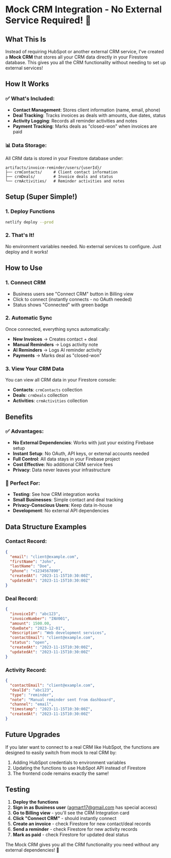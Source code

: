 # Mock CRM Integration - No External Service Required! 🎉

## What This Is
Instead of requiring HubSpot or another external CRM service, I've created a **Mock CRM** that stores all your CRM data directly in your Firestore database. This gives you all the CRM functionality without needing to set up external services!

## How It Works

### ✅ **What's Included:**
- **Contact Management**: Stores client information (name, email, phone)
- **Deal Tracking**: Tracks invoices as deals with amounts, due dates, status
- **Activity Logging**: Records all reminder activities and notes
- **Payment Tracking**: Marks deals as "closed-won" when invoices are paid

### 📊 **Data Storage:**
All CRM data is stored in your Firestore database under:
```
artifacts/invoice-reminder/users/{userId}/
├── crmContacts/     # Client contact information
├── crmDeals/        # Invoice deals and status
└── crmActivities/   # Reminder activities and notes
```

## Setup (Super Simple!)

### 1. Deploy Functions
```bash
netlify deploy --prod
```

### 2. That's It! 
No environment variables needed. No external services to configure. Just deploy and it works!

## How to Use

### 1. **Connect CRM**
- Business users see "Connect CRM" button in Billing view
- Click to connect (instantly connects - no OAuth needed)
- Status shows "Connected" with green badge

### 2. **Automatic Sync**
Once connected, everything syncs automatically:
- **New Invoices** → Creates contact + deal
- **Manual Reminders** → Logs activity note
- **AI Reminders** → Logs AI reminder activity  
- **Payments** → Marks deal as "closed-won"

### 3. **View Your CRM Data**
You can view all CRM data in your Firestore console:
- **Contacts**: `crmContacts` collection
- **Deals**: `crmDeals` collection  
- **Activities**: `crmActivities` collection

## Benefits

### ✅ **Advantages:**
- **No External Dependencies**: Works with just your existing Firebase setup
- **Instant Setup**: No OAuth, API keys, or external accounts needed
- **Full Control**: All data stays in your Firebase project
- **Cost Effective**: No additional CRM service fees
- **Privacy**: Data never leaves your infrastructure

### 🎯 **Perfect For:**
- **Testing**: See how CRM integration works
- **Small Businesses**: Simple contact and deal tracking
- **Privacy-Conscious Users**: Keep data in-house
- **Development**: No external API dependencies

## Data Structure Examples

### Contact Record:
```json
{
  "email": "client@example.com",
  "firstName": "John",
  "lastName": "Doe", 
  "phone": "+1234567890",
  "createdAt": "2023-11-15T10:30:00Z",
  "updatedAt": "2023-11-15T10:30:00Z"
}
```

### Deal Record:
```json
{
  "invoiceId": "abc123",
  "invoiceNumber": "INV001",
  "amount": 1500.00,
  "dueDate": "2023-12-01",
  "description": "Web development services",
  "contactEmail": "client@example.com",
  "status": "open",
  "createdAt": "2023-11-15T10:30:00Z",
  "updatedAt": "2023-11-15T10:30:00Z"
}
```

### Activity Record:
```json
{
  "contactEmail": "client@example.com",
  "dealId": "abc123",
  "type": "reminder",
  "note": "Manual reminder sent from dashboard",
  "channel": "email",
  "timestamp": "2023-11-15T10:30:00Z",
  "createdAt": "2023-11-15T10:30:00Z"
}
```

## Future Upgrades

If you later want to connect to a real CRM like HubSpot, the functions are designed to easily switch from mock to real CRM by:
1. Adding HubSpot credentials to environment variables
2. Updating the functions to use HubSpot API instead of Firestore
3. The frontend code remains exactly the same!

## Testing

1. **Deploy the functions**
2. **Sign in as Business user** (agmart17@gmail.com has special access)
3. **Go to Billing view** - you'll see the CRM Integration card
4. **Click "Connect CRM"** - should instantly connect
5. **Create an invoice** - check Firestore for new contact/deal records
6. **Send a reminder** - check Firestore for new activity records
7. **Mark as paid** - check Firestore for updated deal status

The Mock CRM gives you all the CRM functionality you need without any external dependencies! 🚀








